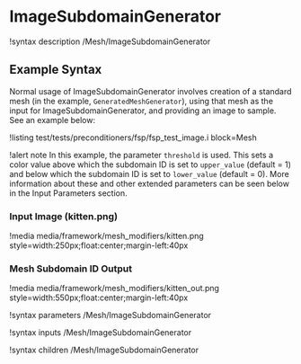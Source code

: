 # ImageSubdomainGenerator

!syntax description /Mesh/ImageSubdomainGenerator

## Example Syntax

Normal usage of ImageSubdomainGenerator involves creation of a standard mesh (in the example, `GeneratedMeshGenerator`), using that mesh as the input for ImageSubdomainGenerator, and providing an image to sample. See an example below:

!listing test/tests/preconditioners/fsp/fsp_test_image.i block=Mesh

!alert note
In this example, the parameter `threshold` is used. This sets a color value above which the subdomain ID is set to `upper_value` (default = 1) and below which the subdomain ID is set to `lower_value` (default = 0). More information about these and other extended parameters can be seen below in the Input Parameters section.

### Input Image (kitten.png)

!media media/framework/mesh_modifiers/kitten.png style=width:250px;float:center;margin-left:40px

### Mesh Subdomain ID Output

!media media/framework/mesh_modifiers/kitten_out.png style=width:550px;float:center;margin-left:40px

!syntax parameters /Mesh/ImageSubdomainGenerator

!syntax inputs /Mesh/ImageSubdomainGenerator

!syntax children /Mesh/ImageSubdomainGenerator
